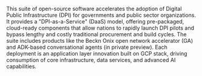 This suite of open-source software accelerates the adoption of Digital Public Infrastructure (DPI) for governments and public sector organizations. It provides a "DPI-as-a-Service" (DaaS) model, offering pre-packaged, cloud-ready components that allow nations to rapidly launch DPI pilots and bypass lengthy and costly traditional procurement and build cycles. The suite includes products like the Beckn Onix open network accelerator (GA) and ADK-based conversational agents (in private preview). Each deployment is an application layer innovation built on GCP stack, driving consumption of core infrastructure, data services, and advanced AI capabilities. 

